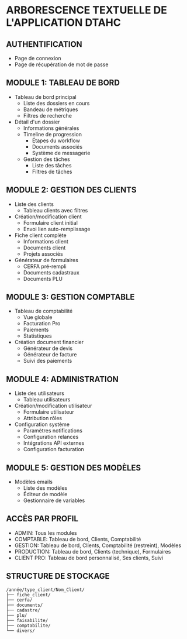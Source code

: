 # ARBORESCENCE TEXTUELLE DE L'APPLICATION DTAHC

## AUTHENTIFICATION
- Page de connexion
- Page de récupération de mot de passe

## MODULE 1: TABLEAU DE BORD
- Tableau de bord principal
  - Liste des dossiers en cours
  - Bandeau de métriques
  - Filtres de recherche
- Détail d'un dossier
  - Informations générales
  - Timeline de progression
    - Étapes du workflow
    - Documents associés
    - Système de messagerie
  - Gestion des tâches
    - Liste des tâches
    - Filtres de tâches

## MODULE 2: GESTION DES CLIENTS
- Liste des clients
  - Tableau clients avec filtres
- Création/modification client
  - Formulaire client initial
  - Envoi lien auto-remplissage
- Fiche client complète
  - Informations client
  - Documents client
  - Projets associés
- Générateur de formulaires
  - CERFA pré-rempli
  - Documents cadastraux
  - Documents PLU

## MODULE 3: GESTION COMPTABLE
- Tableau de comptabilité
  - Vue globale
  - Facturation Pro
  - Paiements
  - Statistiques
- Création document financier
  - Générateur de devis
  - Générateur de facture
  - Suivi des paiements

## MODULE 4: ADMINISTRATION
- Liste des utilisateurs
  - Tableau utilisateurs
- Création/modification utilisateur
  - Formulaire utilisateur
  - Attribution rôles
- Configuration système
  - Paramètres notifications
  - Configuration relances
  - Intégrations API externes
  - Configuration facturation

## MODULE 5: GESTION DES MODÈLES
- Modèles emails
  - Liste des modèles
  - Éditeur de modèle
  - Gestionnaire de variables

## ACCÈS PAR PROFIL
- ADMIN: Tous les modules
- COMPTABLE: Tableau de bord, Clients, Comptabilité
- GESTION: Tableau de bord, Clients, Comptabilité (restreint), Modèles
- PRODUCTION: Tableau de bord, Clients (technique), Formulaires
- CLIENT PRO: Tableau de bord personnalisé, Ses clients, Suivi

## STRUCTURE DE STOCKAGE
```
/année/type_client/Nom_Client/
├── fiche_client/
├── cerfa/
├── documents/
├── cadastre/
├── plu/
├── faisabilite/
├── comptabilite/
└── divers/
```